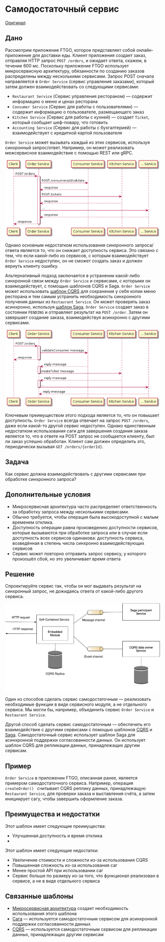# Самодостаточный сервис

[Оригинал](https://microservices.io/patterns/decomposition/self-contained-service.html)

## Дано

Рассмотрим приложение FTGO, которое представляет собой онлайн-приложение 
для доставки еды. Клиент приложения создает заказ, отправляя HTTP запрос 
`POST /orders`, и ожидает ответа, скажем, в течение 600 мс. Поскольку 
приложение FTGO использует микросервисную архитектуру, обязанности по 
созданию заказов распределены между несколькими сервисами. Запрос POST 
сначала направляется в `Order Service` (сервис управления заказами), который
затем должен взаимодействовать со следующими сервисами:

* `Restaurant Service` (Сервис управления рестораном) — содержит информацию 
  о меню и ценах ресторана
* `Consumer Service` (Сервис для работы с пользователями) — содержит информацию
  о пользователе, размещающего заказ
* `Kitchen Service` (Сервис для работы с кухней) — создает `Ticket`, который 
  сообщает шеф-повару, что готовить
* `Accounting Service` (Сервис для работы с бухгалтерией) — взаимодействует с
  кредитной картой пользователя

`Order Service` может вызывать каждый из этих сервисов, используя синхронный 
запрос/ответ. Например, он может реализовать межсервисное взаимодействие с 
помощью REST или gRPC.

![](../../../images/self-contained-service/Order-Service-synchronous.png)

Однако основным недостатком использования синхронного запроса/ответа 
является то, что он снижает доступность сервиса. Это связано с тем, что 
если какой-либо из сервисов, с которым взаимодействует `Order Service` 
недоступен, он не сможет создать заказ и должен вернуть клиенту ошибку.

Альтернативный подход заключается в устранении какой-либо синхронной связи
между `Order Service` и сервисами, с которыми он взаимодействует, с помощью 
шаблонов CQRS и Saga. `Order Service` может использовать [шаблон CQRS](../../Data-management/cqrs.md)
для сохранения у себя копии меню ресторана и тем самым устранить 
необходимость синхронного получения данных из `Restaurant Service`. Он может
проверять заказ асинхронно, используя [шаблон Saga](../../Data-management/saga.md).
`Order Service` создает заказ в состоянии `PENDING` и отправляет результат на
`POST /order`. Затем он завершает создание заказа, взаимодействуя асинхронно 
с другими сервисами.

![](../../../images/self-contained-service/Order-Service-asynchronous.png)

Ключевым преимуществом этого подхода является то, что он повышает 
доступность. `Order Service` всегда отвечает на запрос `POST /orders`, даже 
если какой-то другой сервис недоступен. Однако единственным недостатком 
использования саги для завершения создания заказа является то, что в ответе 
на POST запрос не сообщается клиенту, был ли заказ успешно обработан. 
Клиент сам должен определить это, периодически вызывая `GET /orders/{orderId}`.

## Задача

Как сервис должна взаимодействовать с другими сервисами при обработке 
синхронного запроса?

## Дополнительные условия

* Микросервисная архитектура часто распределяет ответственность за 
  обработку запроса между несколькими сервисами.
* Обычно требуется, чтобы операция была высокодоступной с малым временем отклика.
* Доступность операции равна произведению доступности сервисов, которые 
  вызываются при обработке запроса или в случае если доступность всех сервисов
  одинакова: доступность сервиса, возведённая в степень числа синхронно 
  взаимодействующих сервисов
* Сервис может повторно отправить запрос сервису, у которого произошёл сбой,
  но это увеличивает время ответа

## Решение

Спроектируйте сервис так, чтобы он мог выдавать результат на синхронный 
запрос, не дожидаясь ответа от какой-либо другого сервиса.

![](../../../images/self-contained-service/SelfContainedService.png)

Один из способов сделать сервис самодостаточным — реализовать необходимые функции 
в виде сервисного модуля, а не отдельного сервиса. Мы могли бы, например, 
объединить сервис `Order Service` и `Restaurant Service`.

Другой способ сделать сервис самодостаточным — обеспечить его взаимодействие с
другими сервисами с помощью шаблонов [CQRS](../../Data-management/cqrs.md)
и [Saga](../../Data-management/saga.md). Самодостаточный сервис использует 
шаблон Saga для асинхронной поддержки согласованности данных. Он использует 
шаблон CQRS для репликации данных, принадлежащих другим сервисам.

## Пример

`Order Service` в приложении FTGO, описанная ранее, является 
примером самодостаточного сервиса. Например, операция `createOrder() `
считывает CQRS реплику данных, принадлежащую `Restaurant Service`, для 
проверки заказа и выставления счёта, а затем инициирует сагу, чтобы завершить
оформление заказа.

## Преимущества и недостатки

Этот шаблон имеет следующие преимущества:

* Улучшенная доступность и время отклика
* 
Этот шаблон имеет следующие недостатки:

* Увеличение стоимости и сложности из-за использования CQRS
* Повышенная сложность из-за использования саг
* Менее простой API при использовании саг
* Сервис больше по размеру из-за того, что функционал реализован в сервисе, а 
  не в виде отдельного сервиса

## Связанные шаблоны

* [Микросервисная архитектура](../Application-architecture-patterns/pattern-microservice-architecture.md) создает
  необходимость использования этого шаблона
* [Сага](../../Data-management/saga.md) — используется самодостаточным сервисом 
  для асинхронной поддержки согласованности данных
* [CQRS](../../Data-management/cqrs.md) — используется самодостаточным сервисом 
  для репликации данных, принадлежащих другим сервисам